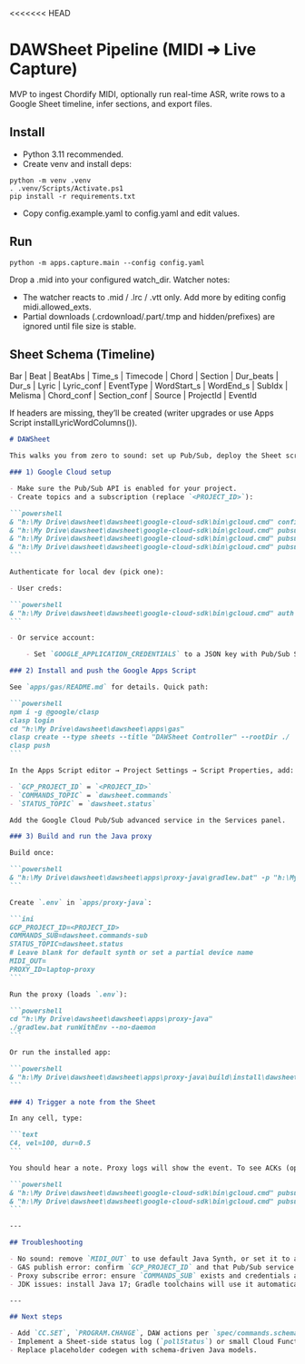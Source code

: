 <<<<<<< HEAD
# DAWSheet Pipeline (MIDI ➜ Live Capture)

MVP to ingest Chordify MIDI, optionally run real-time ASR, write rows to a Google Sheet timeline, infer sections, and export files.

## Install

- Python 3.11 recommended.
- Create venv and install deps:

```
python -m venv .venv
. .venv/Scripts/Activate.ps1
pip install -r requirements.txt
```

- Copy config.example.yaml to config.yaml and edit values.

## Run

```
python -m apps.capture.main --config config.yaml
```

Drop a .mid into your configured watch_dir.
Watcher notes:

- The watcher reacts to .mid / .lrc / .vtt only. Add more by editing config midi.allowed_exts.
- Partial downloads (.crdownload/.part/.tmp and hidden/prefixes) are ignored until file size is stable.

## Sheet Schema (Timeline)

Bar | Beat | BeatAbs | Time_s | Timecode | Chord | Section | Dur_beats | Dur_s | Lyric | Lyric_conf | EventType | WordStart_s | WordEnd_s | SubIdx | Melisma | Chord_conf | Section_conf | Source | ProjectId | EventId

If headers are missing, they’ll be created (writer upgrades or use Apps Script installLyricWordColumns()).

````markdown
# DAWSheet

This walks you from zero to sound: set up Pub/Sub, deploy the Sheet script, run the proxy, and trigger a note.

### 1) Google Cloud setup

- Make sure the Pub/Sub API is enabled for your project.
- Create topics and a subscription (replace `<PROJECT_ID>`):

```powershell
& "h:\My Drive\dawsheet\dawsheet\google-cloud-sdk\bin\gcloud.cmd" config set project <PROJECT_ID>
& "h:\My Drive\dawsheet\dawsheet\google-cloud-sdk\bin\gcloud.cmd" pubsub topics create dawsheet.commands
& "h:\My Drive\dawsheet\dawsheet\google-cloud-sdk\bin\gcloud.cmd" pubsub topics create dawsheet.status
& "h:\My Drive\dawsheet\dawsheet\google-cloud-sdk\bin\gcloud.cmd" pubsub subscriptions create dawsheet.commands-sub --topic dawsheet.commands
```

Authenticate for local dev (pick one):

- User creds:

```powershell
& "h:\My Drive\dawsheet\dawsheet\google-cloud-sdk\bin\gcloud.cmd" auth application-default login
```

- Or service account:

	- Set `GOOGLE_APPLICATION_CREDENTIALS` to a JSON key with Pub/Sub Subscriber.

### 2) Install and push the Google Apps Script

See `apps/gas/README.md` for details. Quick path:

```powershell
npm i -g @google/clasp
clasp login
cd "h:\My Drive\dawsheet\dawsheet\apps\gas"
clasp create --type sheets --title "DAWSheet Controller" --rootDir ./
clasp push
```

In the Apps Script editor → Project Settings → Script Properties, add:

- `GCP_PROJECT_ID` = `<PROJECT_ID>`
- `COMMANDS_TOPIC` = `dawsheet.commands`
- `STATUS_TOPIC` = `dawsheet.status`

Add the Google Cloud Pub/Sub advanced service in the Services panel.

### 3) Build and run the Java proxy

Build once:

```powershell
& "h:\My Drive\dawsheet\dawsheet\apps\proxy-java\gradlew.bat" -p "h:\My Drive\dawsheet\dawsheet\apps\proxy-java" clean test installDist --no-daemon
```

Create `.env` in `apps/proxy-java`:

```ini
GCP_PROJECT_ID=<PROJECT_ID>
COMMANDS_SUB=dawsheet.commands-sub
STATUS_TOPIC=dawsheet.status
# Leave blank for default synth or set a partial device name
MIDI_OUT=
PROXY_ID=laptop-proxy
```

Run the proxy (loads `.env`):

```powershell
cd "h:\My Drive\dawsheet\dawsheet\apps\proxy-java"
./gradlew.bat runWithEnv --no-daemon
```

Or run the installed app:

```powershell
& "h:\My Drive\dawsheet\dawsheet\apps\proxy-java\build\install\dawsheet-proxy\bin\dawsheet-proxy.bat"
```

### 4) Trigger a note from the Sheet

In any cell, type:

```text
C4, vel=100, dur=0.5
```

You should hear a note. Proxy logs will show the event. To see ACKs (optional):

```powershell
& "h:\My Drive\dawsheet\dawsheet\google-cloud-sdk\bin\gcloud.cmd" pubsub subscriptions create status-sub --topic dawsheet.status
& "h:\My Drive\dawsheet\dawsheet\google-cloud-sdk\bin\gcloud.cmd" pubsub subscriptions pull status-sub --auto-ack --limit=10
```

---

## Troubleshooting

- No sound: remove `MIDI_OUT` to use default Java Synth, or set it to a visible device name (e.g., "Microsoft GS Wavetable Synth").
- GAS publish error: confirm `GCP_PROJECT_ID` and that Pub/Sub service is added in Apps Script.
- Proxy subscribe error: ensure `COMMANDS_SUB` exists and credentials are set (ADC or `GOOGLE_APPLICATION_CREDENTIALS`).
- JDK issues: install Java 17; Gradle toolchains will use it automatically.

---

## Next steps

- Add `CC.SET`, `PROGRAM.CHANGE`, DAW actions per `spec/commands.schema.json`.
- Implement a Sheet-side status log (`pollStatus`) or small Cloud Function.
- Replace placeholder codegen with schema-driven Java models.
````
